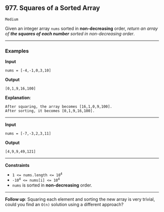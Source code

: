 ## 977. Squares of a Sorted Array

`Medium`

Given an integer array `nums` sorted in **non-decreasing** order, *return an array of **the squares of each number** sorted in non-decreasing order*.

---

### Examples

**Input**
```
nums = [-4,-1,0,3,10]
```

**Output**
```
[0,1,9,16,100]
```

**Explanation**:
```
After squaring, the array becomes [16,1,0,9,100].
After sorting, it becomes [0,1,9,16,100].
```

---

**Input**
```
nums = [-7,-3,2,3,11]
```

**Output**
```
[4,9,9,49,121]
```

---

**Constraints**
* <code>1 <= nums.length <= 10<sup>4</sup></code>
* <code>-10<sup>4</sup> <= nums[i] <= 10<sup>4</sup></code>
* `nums` is sorted in **non-decreasing** order.

---

**Follow up**: Squaring each element and sorting the new array is very trivial, could you find an `O(n)` solution using a different approach?
